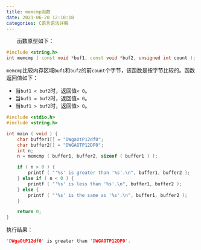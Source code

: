 ```yaml
---
title: memcmp函数
date: 2021-06-20 12:10:18
categories: C语言语法详解
---
```

&emsp;&emsp;函数原型如下：<!--more-->

``` cpp
#include <string.h>
int memcmp ( const void *buf1, const void *buf2, unsigned int count );
```

`memcmp`比较内存区域`buf1`和`buf2`的前`count`个字节，该函数是按字节比较的。函数返回值如下：

- 当`buf1 < buf2`时，返回值`< 0`。
- 当`buf1 = buf2`时，返回值`= 0`。
- 当`buf1 > buf2`时，返回值`> 0`。

``` cpp
#include <stdio.h>
#include <string.h>

int main ( void ) {
    char buffer1[] = "DWgaOtP12df0";
    char buffer2[] = "DWGAOTP12DF0";
    int n;
    n = memcmp ( buffer1, buffer2, sizeof ( buffer1 ) );

    if ( n > 0 ) {
        printf ( "'%s' is greater than '%s'.\n", buffer1, buffer2 );
    } else if ( n < 0 ) {
        printf ( "'%s' is less than '%s'.\n", buffer1, buffer2 );
    } else {
        printf ( "'%s' is the same as '%s'.\n", buffer1, buffer2 );
    }

    return 0;
}
```

执行结果：

``` cpp
'DWgaOtP12df0' is greater than 'DWGAOTP12DF0'.
```